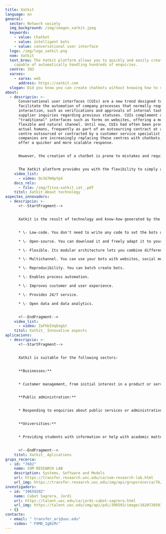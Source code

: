 ```yaml
---
title: Xatkit
language: en
general:
  sector: Network society
  img_background: /img/imagen_xatkit.jpeg
  keywords:
    - value: Chatbot
    - value: intelligent bots
    - value: conversational user interface
  logo: /img/logo_xatkit.png
  nom: Xatkit
  text_breu: The Xatkit platform allows you to quickly and easily create chatbots
    capable of automatically handling hundreds of enquiries.
  centre: IN3
  xarxes:
    - xarxa: web
      address: https://xatkit.com
  slogan: Did you know you can create chatbots without knowing how to code?
about:
  - descripcio: >-
      Conversational user interfaces (CUIs) are a new trend designed to
      facilitate the automation of company processes that normally require human
      interaction, such as verifications and approvals of internal tasks or
      supplier inquiries regarding previous statuses. CUIs complement other
      "traditional" interfaces such as forms on websites, offering a more
      flexible and natural channel. Until now, CUIs had often been provided by
      actual humans, frequently as part of an outsourcing contract at a call
      centre outsourced or contracted by a customer service specialist. Now,
      companies are increasingly replacing these centres with chatbots, which
      offer a quicker and more scalable response.


      However, the creation of a chatbot is prone to mistakes and requires a lot of time and advanced skills in several fields (e.g. software development and automatic learning). Therefore, many companies opt for hiring a specialist to develop a tailor-made chatbot. This is expensive and negates some of the advantages of having a chatbot. It also prevents small and medium-sized enterprises from creating their own chatbot even when they have all the data the chatbot needs to operate.


      The Xatkit platform provides you with the flexibility to simply and easily create bots without any programming knowledge. This solution has been transferred to the UOC spin-off of the same name.
    video_list:
      - video: Qv3G7W4pYp4
    docs_rels:
      - file: /img/fitxa-xatkit_cat_.pdf
    titol: Xatkit_About technology
aspectes_innovadors:
  - descripcio: >-
      <!--StartFragment-->


      Xatkit is the result of technology and know-how generated by the research activity of its creators, who have vast experience in the development of bots and the most advanced technologies in this field. The implementation of this solution provides the market with the most advanced knowledge associated with the development of bots and their integration with other technologies such as natural language processing and artificial intelligence. Xatkit's differentiating features include: 


      * \- Low-code. You don't need to write any code to set the bots up. 

      * \- Open-source. You can download it and freely adapt it to your needs. 

      * \- Flexible. Its modular architecture lets you combine different platforms. 

      * \- Multichannel. You can use your bots with websites, social media, apps, etc. 

      * \- Reproducibility. You can batch create bots. 

      * \- Enables process automation. 

      * \- Improves customer and user experience. 

      * \- Provides 24/7 service. 

      * \- Open data and data analytics.


      <!--EndFragment-->
    video_list:
      - video: ZaFhbIUqEeg&t
    titol: Xatkit_ Innovative aspects
aplicacions:
  - descripcio: >-
      <!--StartFragment-->


      Xatkit is suitable for the following sectors: 


      **Businesses:**


      * Customer management, from initial interest in a product or service to sales and after-sales. 


      **Public administration:**


      * Responding to enquiries about public services or administrative procedures. 


      **Universities:**


      * Providing students with information or help with academic matters.


      <!--EndFragment-->
    titol: Xatkit_ Aplications
grups_recerca:
  - id: "7602"
    name: SOM RESEARCH LAB
    description: Systems, Software and Models
    url: https://transfer.research.uoc.edu/ca/som-research-lab.html
    url_img: https://transfer.research.uoc.edu/img/api/grupsrecerca/76/image/1594205372698
investigadors:
  - id: "39659202"
    name: Cabot Sagrera, Jordi
    url: https://talent.uoc.edu/ca/jordi-cabot-sagrera.html
    url_img: https://talent.uoc.edu/img/api/pdi/396592/image/1620726503228
  - {}
contacte:
  - email: " transfer_ari@uoc.edu"
    video: " F9MD_IgBiMc"
---
```

